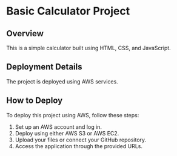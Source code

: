 # Basic Calculator Project

## Overview
This is a simple calculator built using HTML, CSS, and JavaScript.

## Deployment Details
The project is deployed using AWS services.


## How to Deploy
To deploy this project using AWS, follow these steps:
1. Set up an AWS account and log in.
2. Deploy using either AWS S3 or AWS EC2.
3. Upload your files or connect your GitHub repository.
4. Access the application through the provided URLs.

